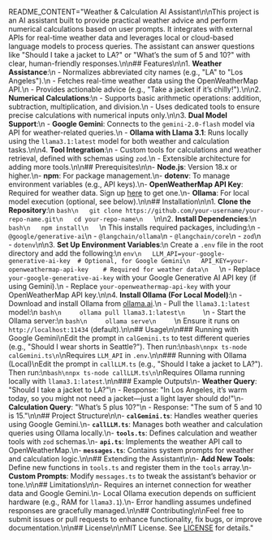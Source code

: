 README_CONTENT="Weather & Calculation AI Assistant\n\nThis project is an AI assistant built to provide practical weather advice and perform numerical calculations based on user prompts. It integrates with external APIs for real-time weather data and leverages local or cloud-based language models to process queries. The assistant can answer questions like \"Should I take a jacket to LA?\" or \"What’s the sum of 5 and 10?\" with clear, human-friendly responses.\n\n## Features\n\n1. **Weather Assistance**:\n   - Normalizes abbreviated city names (e.g., \"LA\" to \"Los Angeles\").\n   - Fetches real-time weather data using the OpenWeatherMap API.\n   - Provides actionable advice (e.g., \"Take a jacket if it’s chilly!\").\n\n2. **Numerical Calculations**:\n   - Supports basic arithmetic operations: addition, subtraction, multiplication, and division.\n   - Uses dedicated tools to ensure precise calculations with numerical inputs only.\n\n3. **Dual Model Support**:\n   - **Google Gemini**: Connects to the `gemini-2.0-flash` model via API for weather-related queries.\n   - **Ollama with Llama 3.1**: Runs locally using the `llama3.1:latest` model for both weather and calculation tasks.\n\n4. **Tool Integration**:\n   - Custom tools for calculations and weather retrieval, defined with schemas using `zod`.\n   - Extensible architecture for adding more tools.\n\n## Prerequisites\n\n- **Node.js**: Version 18.x or higher.\n- **npm**: For package management.\n- **dotenv**: To manage environment variables (e.g., API keys).\n- **OpenWeatherMap API Key**: Required for weather data. Sign up [here](https://openweathermap.org/api) to get one.\n- **Ollama**: For local model execution (optional, see below).\n\n## Installation\n\n1. **Clone the Repository**:\n   ```bash\n   git clone https://github.com/your-username/your-repo-name.git\n   cd your-repo-name\n   ```\n\n2. **Install Dependencies**:\n   ```bash\n   npm install\n   ```\n   This installs required packages, including:\n   - `@google/generative-ai`\n   - `@langchain/ollama`\n   - `@langchain/core`\n   - `zod`\n   - `dotenv`\n\n3. **Set Up Environment Variables**:\n   Create a `.env` file in the root directory and add the following:\n   ```env\n   LLM_API=your-google-generative-ai-key  # Optional, for Google Gemini\n   API_KEY=your-openweathermap-api-key    # Required for weather data\n   ```\n   - Replace `your-google-generative-ai-key` with your Google Generative AI API key (if using Gemini).\n   - Replace `your-openweathermap-api-key` with your OpenWeatherMap API key.\n\n4. **Install Ollama (For Local Model)**:\n   - Download and install Ollama from [ollama.ai](https://ollama.ai/).\n   - Pull the `llama3.1:latest` model:\n     ```bash\n     ollama pull llama3.1:latest\n     ```\n   - Start the Ollama server:\n     ```bash\n     ollama serve\n     ```\n     Ensure it runs on `http://localhost:11434` (default).\n\n## Usage\n\n### Running with Google Gemini\nEdit the prompt in `calGemini.ts` to test different queries (e.g., \"Should I wear shorts in Seattle?\"). Then run:\n```bash\nnpx ts-node calGemini.ts\n```\nRequires `LLM_API` in `.env`.\n\n### Running with Ollama (Local)\nEdit the prompt in `callLLM.ts` (e.g., \"Should I take a jacket to LA?\"). Then run:\n```bash\nnpx ts-node callLLM.ts\n```\nRequires Ollama running locally with `llama3.1:latest`.\n\n### Example Outputs\n- **Weather Query**: \"Should I take a jacket to LA?\"\n  - Response: \"In Los Angeles, it’s warm today, so you might not need a jacket—just a light layer should do!\"\n- **Calculation Query**: \"What’s 5 plus 10?\"\n  - Response: \"The sum of 5 and 10 is 15.\"\n\n## Project Structure\n\n- **`calGemini.ts`**: Handles weather queries using Google Gemini.\n- **`callLLM.ts`**: Manages both weather and calculation queries using Ollama locally.\n- **`tools.ts`**: Defines calculation and weather tools with `zod` schemas.\n- **`api.ts`**: Implements the weather API call to OpenWeatherMap.\n- **`messages.ts`**: Contains system prompts for weather and calculation logic.\n\n## Extending the Assistant\n\n- **Add New Tools**: Define new functions in `tools.ts` and register them in the `tools` array.\n- **Custom Prompts**: Modify `messages.ts` to tweak the assistant’s behavior or tone.\n\n## Limitations\n\n- Requires an internet connection for weather data and Google Gemini.\n- Local Ollama execution depends on sufficient hardware (e.g., RAM for `llama3.1`).\n- Error handling assumes undefined responses are gracefully managed.\n\n## Contributing\n\nFeel free to submit issues or pull requests to enhance functionality, fix bugs, or improve documentation.\n\n## License\n\nMIT License. See [LICENSE](LICENSE) for details."
